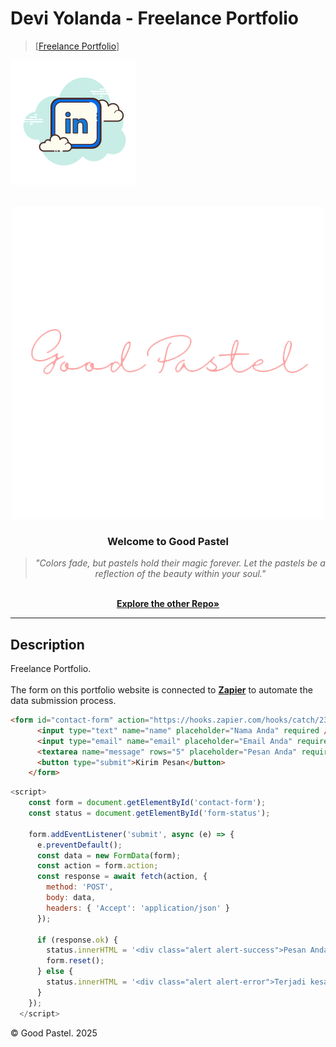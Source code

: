 # Devi Yolanda - Freelance Portfolio

> [[Freelance Portfolio](https://good-pastel.github.io/freelance-portfolio/)]

[![LinkedIn][linkedin-shield]][linkedin-url]

<br />
<div align="center">
  <a href="https://github.com/good-pastel/good-pastel.github.io">
    <img src="https://raw.githubusercontent.com/good-pastel/logos/main/20240210_203339_0000.png" alt="Header">
  </a>

  <h3 align="center">Welcome to Good Pastel</h3>

  <p align="center">
   <blockquote><i>"Colors fade, but pastels hold their magic forever. Let the pastels be a reflection of the beauty within your soul."</i></blockquote>
   <br />
    <a href="https://github.com/good-pastel?tab=repositories"><strong>Explore the other Repo»</strong></a>
  </p>
</div>

---

## Description

Freelance Portfolio.
<br/>
<br/>
The form on this portfolio website is connected to <b><a href="https://zapier.com/">Zapier</a></b> to automate the data submission process.
<br/>
```html
<form id="contact-form" action="https://hooks.zapier.com/hooks/catch/23307115/uymv6gi/" method="POST">
      <input type="text" name="name" placeholder="Nama Anda" required />
      <input type="email" name="email" placeholder="Email Anda" required />
      <textarea name="message" rows="5" placeholder="Pesan Anda" required></textarea>
      <button type="submit">Kirim Pesan</button>
    </form>
```

```js
<script>
    const form = document.getElementById('contact-form');
    const status = document.getElementById('form-status');

    form.addEventListener('submit', async (e) => {
      e.preventDefault();
      const data = new FormData(form);
      const action = form.action;
      const response = await fetch(action, {
        method: 'POST',
        body: data,
        headers: { 'Accept': 'application/json' }
      });

      if (response.ok) {
        status.innerHTML = '<div class="alert alert-success">Pesan Anda berhasil dikirim!</div>';
        form.reset();
      } else {
        status.innerHTML = '<div class="alert alert-error">Terjadi kesalahan. Silakan coba lagi.</div>';
      }
    });
  </script>
```

&copy; Good Pastel. 2025

<!-- MARKDOWN LINKS & IMAGES -->

[linkedin-shield]: https://raw.githubusercontent.com/good-pastel/good-pastel.github.io/0081ddd54c76b5249abd15a39df972e47ad32547/img/icons8-linkedin.svg
[linkedin-url]: https://linkedin.com/in/deviyool
